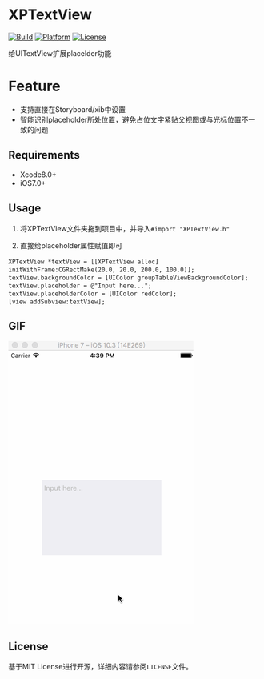 # XPTextView

[![Build](https://img.shields.io/wercker/ci/wercker/docs.svg)]()
[![Platform](https://img.shields.io/badge/platform-iOS-blue.svg?style=flat)]()
[![License](https://img.shields.io/badge/license-MIT-orange.svg?style=flat)]()

给UITextView扩展placelder功能

# Feature

- 支持直接在Storyboard/xib中设置
- 智能识别placeholder所处位置，避免占位文字紧贴父视图或与光标位置不一致的问题

## Requirements

- Xcode8.0+
- iOS7.0+

## Usage

1. 将XPTextView文件夹拖到项目中，并导入`#import "XPTextView.h"`

2. 直接给placeholder属性赋值即可

```ObjC
XPTextView *textView = [[XPTextView alloc] initWithFrame:CGRectMake(20.0, 20.0, 200.0, 100.0)];
textView.backgroundColor = [UIColor groupTableViewBackgroundColor];
textView.placeholder = @"Input here...";
textView.placeholderColor = [UIColor redColor];
[view addSubview:textView];
```

## GIF

![GIF](./demo.gif)

## License

基于MIT License进行开源，详细内容请参阅`LICENSE`文件。
